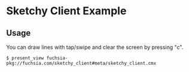 # Sketchy Client Example

## Usage

You can draw lines with tap/swipe and clear the screen by pressing "c".

```shell
$ present_view fuchsia-pkg://fuchsia.com/sketchy_client#meta/sketchy_client.cmx
```
